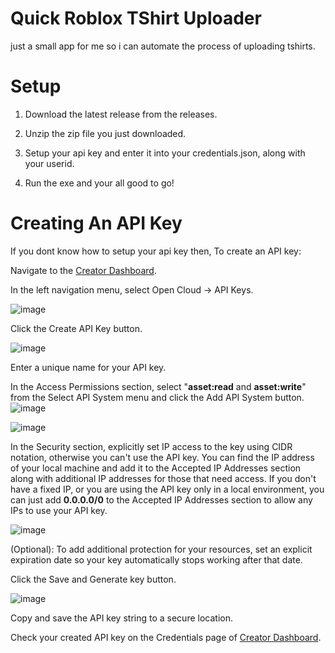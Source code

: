 # Quick Roblox TShirt Uploader

just a small app for me so i can automate the process of uploading tshirts.

# Setup
1. Download the latest release from the releases.

2. Unzip the zip file you just downloaded.

3. Setup your api key and enter it into your credentials.json, along with your userid.

4. Run the exe and your all good to go!


# Creating An API Key
If you dont know how to setup your api key then, 
To create an API key:

Navigate to the [Creator Dashboard](https://create.roblox.com/dashboard/creations).

In the left navigation menu, select Open Cloud → API Keys.

![image](https://github.com/user-attachments/assets/8bb7e002-e67e-4d38-9145-75ea5ac09053)

Click the Create API Key button.

![image](https://github.com/user-attachments/assets/6e04cc71-df8e-42f5-9be4-66ec708c2258)


Enter a unique name for your API key.

In the Access Permissions section, select "**asset:read** and **asset:write**" from the Select API System menu and click the Add API System button. 
![image](https://github.com/user-attachments/assets/e4105eec-3608-4d0a-bec8-67be90122126)

![image](https://github.com/user-attachments/assets/a61f5c9a-2897-40ff-92b2-1b57a55d255a)

In the Security section, explicitly set IP access to the key using CIDR notation, otherwise you can't use the API key. You can find the IP address of your local machine and add it to the Accepted IP Addresses section along with additional IP addresses for those that need access. If you don't have a fixed IP, or you are using the API key only in a local environment, you can just add **0.0.0.0/0** to the Accepted IP Addresses section to allow any IPs to use your API key.

![image](https://github.com/user-attachments/assets/892dd6b7-c034-42e3-824f-346cbe49f0e3)

(Optional): To add additional protection for your resources, set an explicit expiration date so your key automatically stops working after that date.

Click the Save and Generate key button.

![image](https://github.com/user-attachments/assets/5b8d4ea5-c4d0-4d81-a45e-2a24c430f0b7)

Copy and save the API key string to a secure location.  

Check your created API key on the Credentials page of [Creator Dashboard](https://create.roblox.com/dashboard/creations).
